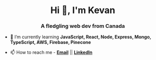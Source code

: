 <h1 align="center">Hi 👋, I'm Kevan</h1>
<h3 align="center">A fledgling web dev from Canada</h3>

- 🌱 I’m currently learning **JavaScript, React, Node, Express, Mongo, TypeScript, AWS, Firebase, Pinecone**

- 📫 How to reach me - **<a href="mailto:kevan.haggins@gmail.com">Email</a>** || **<a href="https://www.linkedin.com/in/kevan-haggins/">LinkedIn</a>**

<!-- Optional buttons/links to orgs where miscellaneous work is kept
<h3 align="left">Online coursework / Schoolwork:</h3>
<p align="left">
<a href="https://github.com/TOP-Foundations" target="_blank"><img align="center" src="odin.png" alt="kevanhaggins" height="40" width="50" /></a>
<a href="https://github.com/TOP-Fullstack" target="_blank"><img align="center" src="odin.png" alt="kevan-haggins" height="40" width="50" /></a>
<a href="https://github.com/CS50-Projects" target="_blank"><img align="center" src="harvard.png" alt="kevan_haggins" height="40" width="50" /></a>
<a href="https://github.com/Humber-Projects" target="_blank"><img align="center" src="humber.png" alt="simplesapien" height="40" width="50" /></a>
</p>
-->
